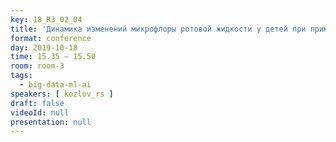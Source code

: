 ```yaml
---
key: 18_R3_02_04
title: 'Динамика изменений микрофлоры ротовой жидкости у детей при применении капсулы Аэродент'
format: conference
day: 2019-10-18
time: 15.35 – 15.50
room: room-3
tags:
  - big-data-ml-ai
speakers: [ kozlov_rs ]
draft: false
videoId: null
presentation: null
---
```

